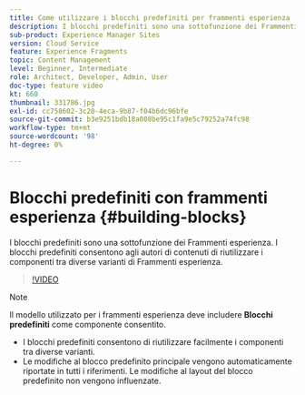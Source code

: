 ```yaml
---
title: Come utilizzare i blocchi predefiniti per frammenti esperienza
description: I blocchi predefiniti sono una sottofunzione dei Frammenti esperienza che consente di riutilizzare i componenti creati tra diverse varianti di Frammenti esperienza.
sub-product: Experience Manager Sites
version: Cloud Service
feature: Experience Fragments
topic: Content Management
level: Beginner, Intermediate
role: Architect, Developer, Admin, User
doc-type: feature video
kt: 660
thumbnail: 331786.jpg
exl-id: cc758602-3c20-4eca-9b87-f04b6dc96bfe
source-git-commit: b3e9251bdb18a008be95c1fa9e5c79252a74fc98
workflow-type: tm+mt
source-wordcount: '98'
ht-degree: 0%

---
```


# Blocchi predefiniti con frammenti esperienza {#building-blocks}


I blocchi predefiniti sono una sottofunzione dei Frammenti esperienza. I blocchi predefiniti consentono agli autori di contenuti di riutilizzare i componenti tra diverse varianti di Frammenti esperienza.

>[!VIDEO](https://video.tv.adobe.com/v/331786?quality=12&learn=on)

>[!NOTE]
>
> Il modello utilizzato per i frammenti esperienza deve includere **Blocchi predefiniti** come componente consentito.

* I blocchi predefiniti consentono di riutilizzare facilmente i componenti tra diverse varianti.
* Le modifiche al blocco predefinito principale vengono automaticamente riportate in tutti i riferimenti. Le modifiche al layout del blocco predefinito non vengono influenzate.
